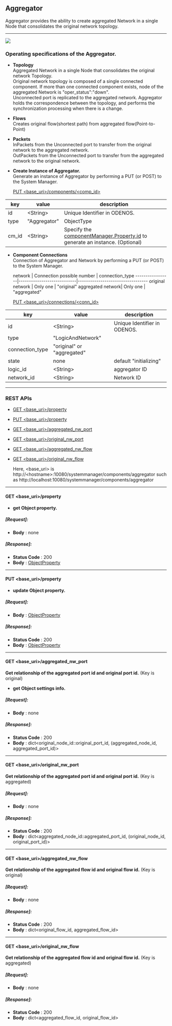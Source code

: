 ﻿
## Aggregator

Aggregator provides the ability to create aggregated Network in a single Node that consolidates the original network topology.

----

<img src="./images/Aggregator.jpg">

### Operating specifications of the Aggregator.

 * **Topology**  
 Aggregated Network in a single Node that consolidates the original network Topology.  
 Original network topology is composed of a single connected component.
 If more than one connected component exists, node of the  aggregated Network is "oper_status":"down".  
 Unconnected port is replicated to the aggregated network.
 Aggregator holds the correspondence between the topology, and performs the synchronization processing when there is a change.

 * **Flows**  
 Creates original flow(shortest path) from aggregated flow(Point-to-Point)   

 * **Packets**  
 InPackets from the Unconnected port to transfer from the original network to the aggregated network.  
 OutPackets from the Unconnected port to transfer from the aggregated network to the original network.  



* **Create Instance of Aggregator.**  
  Generate an instance of Aggregator by performing a PUT (or POST) to the System Manager.

  [PUT \<base_uri>/components/\<comp_id>](./SystemManager.md#PUTcomponents_id)

**key** | **value** | **description**                                   
--------|-----------|--------------
id      | \<String> |Unique Identifier in ODENOS.
type    | "Aggregator" |ObjectType
cm_id   | \<String> |Specify the [componentManager.Property.id](./DataClass.md#ObjectProperty) to generate an instance. (Optional)

* **Component Connections**  
  Connection of Aggregator and Network by performing a PUT (or POST) to the System Manager.

  network        | Connection possible number | connection_type 
-----------------|----------------------------|----------------------------------
original network | Only one                   | "original"
aggregated network| Only one                   | "aggregated"

  [PUT \<base_uri>/connections/\<conn_id>](./SystemManager.md#PUTconnections_id)

**key**          | **value**                  | **description**                                   
-----------------|----------------------------|---------------------------
id               | \<String>                  |Unique Identifier in ODENOS.    
type 　　 　     | "LogicAndNetwork"          |
connection_type  | "original" or  "aggregated"|                                                 
state            | none                       | default "initializing"
logic_id         | \<String>                  |aggregator ID                                 
network_id       | \<String>                  |Network ID                               


----

### REST APIs
  * [GET \<base_uri>/property](#GETproperty)
  * [PUT \<base_uri>/property](#PUTproperty)
  * [GET \<base_uri>/aggregated_nw_port](#GETaggregated_nw_port)
  * [GET \<base_uri>/original_nw_port](#GEToriginal_nw_port)
  * [GET \<base_uri>/aggregated_nw_flow](#GETaggregated_nw_flow)
  * [GET \<base_uri>/original_nw_flow](#GEToriginal_nw_flow)

    Here, \<base_uri> is http://\<hostname>:10080/systemmanager/components/aggregator
    such as http://localhost:10080/systemmanager/components/aggregator

----
#### <a name="GETproperty"> GET \<base_uri>/property</a>
  * **get Object property.**

##### [Request]:   
  * **Body** : none 

##### [Response]:
  * **Status Code** : 200
  * **Body** :  [ObjectProperty](./DataClass.md#ObjectProperty)
 
----
#### <a name="PUTproperty"> PUT \<base_uri>/property</a>
  * **update Object property.**

##### [Request]:   
  * **Body** :  [ObjectProperty](./DataClass.md#ObjectProperty)

##### [Response]:
  * **Status Code** : 200
  * **Body** :  [ObjectProperty](./DataClass.md#ObjectProperty)

----
#### <a name="GETaggregated_nw_port"> GET \<base_uri>/aggregated_nw_port</a>
**Get relationship of the aggregated port id and original port id.**
(Key is  original)

  * **get Object settings info.**

##### [Request]:   
  * **Body** : none 

##### [Response]:
  * **Status Code** : 200
  * **Body** : dict\<original_node_id::original_port_id, (aggregated_node_id, aggregated_port_id)>

----
#### <a name="GEToriginal_nw_port">GET \<base_uri>/original_nw_port</a>
**Get relationship of the aggregated port id and original port id.**
(Key is aggregated)

##### [Request]:   
  * **Body** : none 

##### [Response]:
  * **Status Code** : 200
  * **Body** : dict\<aggregated_node_id::aggregated_port_id, (original_node_id, original_port_id)>


----
#### <a name="GETaggregated_nw_flow">GET \<base_uri>/aggregated_nw_flow</a>
**Get relationship of the aggregated flow id and original flow id.**
(Key is  original)

##### [Request]:   
  * **Body** : none 

##### [Response]:
  * **Status Code** : 200
  * **Body** : dict\<original_flow_id, aggregated_flow_id>

----
#### <a name="GEToriginal_nw_flow">GET \<base_uri>/original_nw_flow</a>
**Get relationship of the aggregated flow id and original flow id.**
(Key is  aggregated)

##### [Request]:   
  * **Body** : none 

##### [Response]:
  * **Status Code** : 200
  * **Body** : dict\<aggregated_flow_id, original_flow_id>
